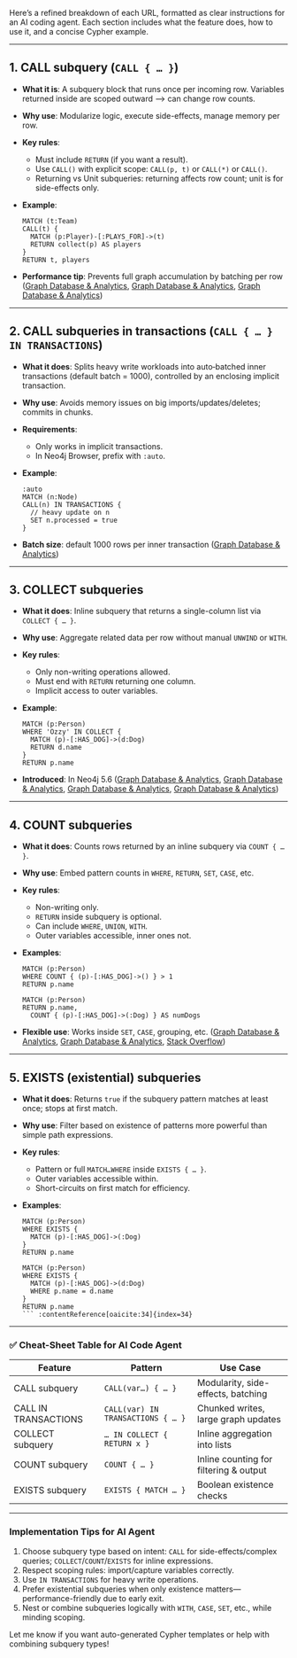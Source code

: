 Here’s a refined breakdown of each URL, formatted as clear instructions for an AI coding agent. Each section includes what the feature does, how to use it, and a concise Cypher example.

---

## 1. **CALL subquery** (`CALL { … }`)

* **What it is**: A subquery block that runs once per incoming row. Variables returned inside are scoped outward ⟶ can change row counts.
* **Why use**: Modularize logic, execute side-effects, manage memory per row.
* **Key rules**:

  * Must include `RETURN` (if you want a result).
  * Use `CALL()` with explicit scope: `CALL(p, t)` or `CALL(*)` or `CALL()`.
  * Returning vs Unit subqueries: returning affects row count; unit is for side-effects only.
* **Example**:

  ```cypher
  MATCH (t:Team)
  CALL(t) {
    MATCH (p:Player)-[:PLAYS_FOR]->(t)
    RETURN collect(p) AS players
  }
  RETURN t, players
  ```
* **Performance tip**: Prevents full graph accumulation by batching per row ([Graph Database & Analytics][1], [Graph Database & Analytics][2], [Graph Database & Analytics][3])

---

## 2. **CALL subqueries in transactions** (`CALL { … } IN TRANSACTIONS`)

* **What it does**: Splits heavy write workloads into auto‑batched inner transactions (default batch = 1000), controlled by an enclosing implicit transaction.
* **Why use**: Avoids memory issues on big imports/updates/deletes; commits in chunks.
* **Requirements**:

  * Only works in implicit transactions.
  * In Neo4j Browser, prefix with `:auto`.
* **Example**:

  ```cypher
  :auto
  MATCH (n:Node)
  CALL(n) IN TRANSACTIONS {
    // heavy update on n
    SET n.processed = true
  }
  ```
* **Batch size**: default 1000 rows per inner transaction ([Graph Database & Analytics][4])

---

## 3. **COLLECT subqueries**

* **What it does**: Inline subquery that returns a single-column list via `COLLECT { … }`.
* **Why use**: Aggregate related data per row without manual `UNWIND` or `WITH`.
* **Key rules**:

  * Only non-writing operations allowed.
  * Must end with `RETURN` returning one column.
  * Implicit access to outer variables.
* **Example**:

  ```cypher
  MATCH (p:Person)
  WHERE 'Ozzy' IN COLLECT {
    MATCH (p)-[:HAS_DOG]->(d:Dog)
    RETURN d.name
  }
  RETURN p.name
  ```
* **Introduced**: In Neo4j 5.6 ([Graph Database & Analytics][2], [Graph Database & Analytics][1], [Graph Database & Analytics][5], [Graph Database & Analytics][6])

---

## 4. **COUNT subqueries**

* **What it does**: Counts rows returned by an inline subquery via `COUNT { … }`.
* **Why use**: Embed pattern counts in `WHERE`, `RETURN`, `SET`, `CASE`, etc.
* **Key rules**:

  * Non-writing only.
  * `RETURN` inside subquery is optional.
  * Can include `WHERE`, `UNION`, `WITH`.
  * Outer variables accessible, inner ones not.
* **Examples**:

  ```cypher
  MATCH (p:Person)
  WHERE COUNT { (p)-[:HAS_DOG]->() } > 1
  RETURN p.name
  ```

  ```cypher
  MATCH (p:Person)
  RETURN p.name,
    COUNT { (p)-[:HAS_DOG]->(:Dog) } AS numDogs
  ```
* **Flexible use**: Works inside `SET`, `CASE`, grouping, etc. ([Graph Database & Analytics][7], [Graph Database & Analytics][8], [Stack Overflow][9])

---

## 5. **EXISTS (existential) subqueries**

* **What it does**: Returns `true` if the subquery pattern matches at least once; stops at first match.
* **Why use**: Filter based on existence of patterns more powerful than simple path expressions.
* **Key rules**:

  * Pattern or full `MATCH…WHERE` inside `EXISTS { … }`.
  * Outer variables accessible within.
  * Short-circuits on first match for efficiency.
* **Examples**:

  ```cypher
  MATCH (p:Person)
  WHERE EXISTS {
    MATCH (p)-[:HAS_DOG]->(:Dog)
  }
  RETURN p.name
  ```

  ````cypher
  MATCH (p:Person)
  WHERE EXISTS {
    MATCH (p)-[:HAS_DOG]->(d:Dog)
    WHERE p.name = d.name
  }
  RETURN p.name
  ``` :contentReference[oaicite:34]{index=34}
  ````

---

### ✅ Cheat-Sheet Table for AI Code Agent

| Feature              | Pattern                           | Use Case                               |
| -------------------- | --------------------------------- | -------------------------------------- |
| CALL subquery        | `CALL(var…) { … }`                | Modularity, side-effects, batching     |
| CALL IN TRANSACTIONS | `CALL(var) IN TRANSACTIONS { … }` | Chunked writes, large graph updates    |
| COLLECT subquery     | `… IN COLLECT { RETURN x }`       | Inline aggregation into lists          |
| COUNT subquery       | `COUNT { … }`                     | Inline counting for filtering & output |
| EXISTS subquery      | `EXISTS { MATCH … }`              | Boolean existence checks               |

---

### Implementation Tips for AI Agent

1. Choose subquery type based on intent: `CALL` for side-effects/complex queries; `COLLECT`/`COUNT`/`EXISTS` for inline expressions.
2. Respect scoping rules: import/capture variables correctly.
3. Use `IN TRANSACTIONS` for heavy write operations.
4. Prefer existential subqueries when only existence matters—performance-friendly due to early exit.
5. Nest or combine subqueries logically with `WITH`, `CASE`, `SET`, etc., while minding scoping.

Let me know if you want auto-generated Cypher templates or help with combining subquery types!

[1]: https://neo4j.com/docs/cypher-manual/current/subqueries/call-subquery/?utm_source=chatgpt.com "CALL subqueries - Cypher Manual - Neo4j"
[2]: https://neo4j.com/docs/cypher-manual/current/subqueries/collect/?utm_source=chatgpt.com "COLLECT subqueries - Cypher Manual - Neo4j"
[3]: https://neo4j.com/docs/cypher-manual/4.4/clauses/call-subquery/?utm_source=chatgpt.com "CALL {} (subquery) - Cypher Manual - Neo4j"
[4]: https://neo4j.com/docs/cypher-manual/current/subqueries/subqueries-in-transactions/?utm_source=chatgpt.com "CALL subqueries in transactions - Cypher Manual - Neo4j"
[5]: https://neo4j.com/docs/cypher-manual/4.3/clauses/call-subquery/?utm_source=chatgpt.com "CALL {} (subquery) - Cypher Manual - Neo4j"
[6]: https://neo4j.com/docs/getting-started/cypher-intro/subqueries/?utm_source=chatgpt.com "Subqueries in Cypher - Getting Started - Neo4j"
[7]: https://neo4j.com/docs/cypher-manual/current/subqueries/count/?utm_source=chatgpt.com "COUNT subqueries - Cypher Manual - Neo4j"
[8]: https://neo4j.com/docs/cypher-manual/current/expressions/predicates/path-pattern-expressions/?utm_source=chatgpt.com "Path pattern expressions - Cypher Manual - Neo4j"
[9]: https://stackoverflow.com/questions/31059907/neo4j-using-subquery-in-case?utm_source=chatgpt.com "cypher - NEO4J - Using subquery in CASE - Stack Overflow"
